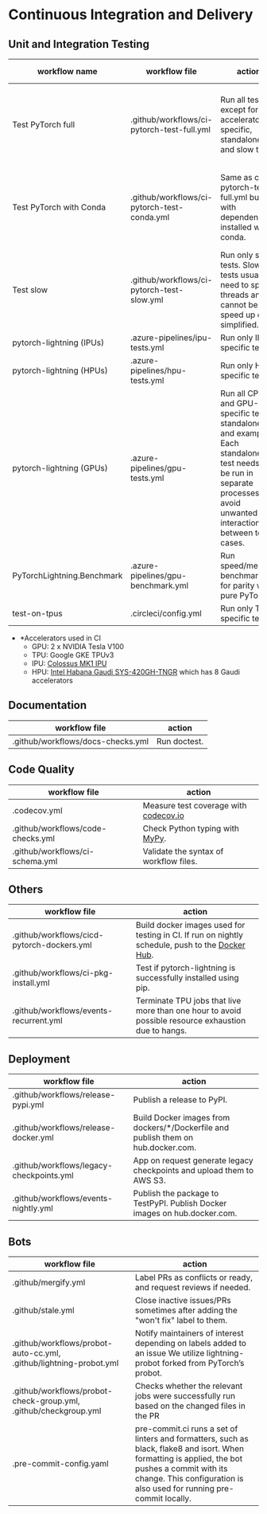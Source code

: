 <!-- Note: This document cannot be in `.github/README.md` because it will overwrite the repo README.md -->

# Continuous Integration and Delivery

## Unit and Integration Testing

| workflow name              | workflow file                               | action                                                                                                                                                                      | accelerator\* | (Python, PyTorch)                                 | OS                  |
| -------------------------- | ------------------------------------------- | --------------------------------------------------------------------------------------------------------------------------------------------------------------------------- | ------------- | ------------------------------------------------- | ------------------- |
| Test PyTorch full          | .github/workflows/ci-pytorch-test-full.yml  | Run all tests except for accelerator-specific, standalone and slow tests.                                                                                                   | CPU           | (3.7, 1.9), (3.7, 1.12), (3.9, 1.9), (3.9, 1.12)  | linux, mac, windows |
| Test PyTorch with Conda    | .github/workflows/ci-pytorch-test-conda.yml | Same as ci-pytorch-test-full.yml but with dependencies installed with conda.                                                                                                | CPU           | (3.8, 1.9), (3.8, 1.10), (3.8, 1.11), (3.9, 1.12) | linux               |
| Test slow                  | .github/workflows/ci-pytorch-test-slow.yml  | Run only slow tests. Slow tests usually need to spawn threads and cannot be speed up or simplified.                                                                         | CPU           | (3.7, 1.11)                                       | linux, mac, windows |
| pytorch-lightning (IPUs)   | .azure-pipelines/ipu-tests.yml              | Run only IPU-specific tests.                                                                                                                                                | IPU           | (3.8, 1.9)                                        | linux               |
| pytorch-lightning (HPUs)   | .azure-pipelines/hpu-tests.yml              | Run only HPU-specific tests.                                                                                                                                                | HPU           | (3.8, 1.10)                                       | linux               |
| pytorch-lightning (GPUs)   | .azure-pipelines/gpu-tests.yml              | Run all CPU and GPU-specific tests, standalone, and examples. Each standalone test needs to be run in separate processes to avoid unwanted interactions between test cases. | GPU           | (3.9, 1.12)                                       | linux               |
| PyTorchLightning.Benchmark | .azure-pipelines/gpu-benchmark.yml          | Run speed/memory benchmarks for parity with pure PyTorch.                                                                                                                   | GPU           | (3.9, 1.12)                                       | linux               |
| test-on-tpus               | .circleci/config.yml                        | Run only TPU-specific tests.                                                                                                                                                | TPU           | (3.7, 1.12)                                       | linux               |

- \*Accelerators used in CI
  - GPU: 2 x NVIDIA Tesla V100
  - TPU: Google GKE TPUv3
  - IPU: [Colossus MK1 IPU](https://www.graphcore.ai/products/ipu)
  - HPU: [Intel Habana Gaudi SYS-420GH-TNGR](https://www.supermicro.com/en/products/system/AI/4U/SYS-420GH-TNGR) which has 8 Gaudi accelerators

## Documentation

| workflow file                     | action       |
| --------------------------------- | ------------ |
| .github/workflows/docs-checks.yml | Run doctest. |

## Code Quality

| workflow file                     | action                                                                                    |
| --------------------------------- | ----------------------------------------------------------------------------------------- |
| .codecov.yml                      | Measure test coverage with [codecov.io](https://app.codecov.io/gh/Lightning-AI/lightning) |
| .github/workflows/code-checks.yml | Check Python typing with [MyPy](https://mypy.readthedocs.io/en/stable/).                  |
| .github/workflows/ci-schema.yml   | Validate the syntax of workflow files.                                                    |

## Others

| workflow file                              | action                                                                                                                                                         |
| ------------------------------------------ | -------------------------------------------------------------------------------------------------------------------------------------------------------------- |
| .github/workflows/cicd-pytorch-dockers.yml | Build docker images used for testing in CI. If run on nightly schedule, push to the [Docker Hub](https://hub.docker.com/r/pytorchlightning/pytorch_lightning). |
| .github/workflows/ci-pkg-install.yml       | Test if pytorch-lightning is successfully installed using pip.                                                                                                 |
| .github/workflows/events-recurrent.yml     | Terminate TPU jobs that live more than one hour to avoid possible resource exhaustion due to hangs.                                                            |

## Deployment

| workflow file                            | action                                                                             |
| ---------------------------------------- | ---------------------------------------------------------------------------------- |
| .github/workflows/release-pypi.yml       | Publish a release to PyPI.                                                         |
| .github/workflows/release-docker.yml     | Build Docker images from dockers/\*/Dockerfile and publish them on hub.docker.com. |
| .github/workflows/legacy-checkpoints.yml | App on request generate legacy checkpoints and upload them to AWS S3.              |
| .github/workflows/events-nightly.yml     | Publish the package to TestPyPI. Publish Docker images on hub.docker.com.          |

## Bots

| workflow file                                                      | action                                                                                                                                                                                                                    |
| ------------------------------------------------------------------ | ------------------------------------------------------------------------------------------------------------------------------------------------------------------------------------------------------------------------- |
| .github/mergify.yml                                                | Label PRs as conflicts or ready, and request reviews if needed.                                                                                                                                                           |
| .github/stale.yml                                                  | Close inactive issues/PRs sometimes after adding the "won't fix" label to them.                                                                                                                                           |
| .github/workflows/probot-auto-cc.yml, .github/lightning-probot.yml | Notify maintainers of interest depending on labels added to an issue We utilize lightning-probot forked from PyTorch’s probot.                                                                                            |
| .github/workflows/probot-check-group.yml, .github/checkgroup.yml   | Checks whether the relevant jobs were successfully run based on the changed files in the PR                                                                                                                               |
| .pre-commit-config.yaml                                            | pre-commit.ci runs a set of linters and formatters, such as black, flake8 and isort. When formatting is applied, the bot pushes a commit with its change. This configuration is also used for running pre-commit locally. |
